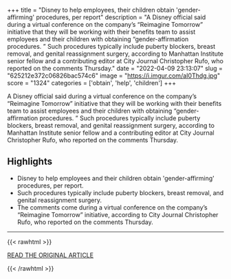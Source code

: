 +++
title = "Disney to help employees, their children obtain 'gender-affirming' procedures, per report"
description = "A Disney official said during a virtual conference on the company’s “Reimagine Tomorrow” initiative that they will be working with their benefits team to assist employees and their children with obtaining “gender-affirmation procedures. ” Such procedures typically include puberty blockers, breast removal, and genital reassignment surgery, according to Manhattan Institute senior fellow and a contributing editor at City Journal Christopher Rufo, who reported on the comments Thursday."
date = "2022-04-09 23:13:07"
slug = "625212e372c06826bac574c6"
image = "https://i.imgur.com/aI0Thdg.jpg"
score = "1324"
categories = ['obtain', 'help', 'children']
+++

A Disney official said during a virtual conference on the company’s “Reimagine Tomorrow” initiative that they will be working with their benefits team to assist employees and their children with obtaining “gender-affirmation procedures. ” Such procedures typically include puberty blockers, breast removal, and genital reassignment surgery, according to Manhattan Institute senior fellow and a contributing editor at City Journal Christopher Rufo, who reported on the comments Thursday.

## Highlights

- Disney to help employees and their children obtain 'gender-affirming' procedures, per report.
- Such procedures typically include puberty blockers, breast removal, and genital reassignment surgery.
- The comments come during a virtual conference on the company’s “Reimagine Tomorrow” initiative, according to City Journal Christopher Rufo, who reported on the comments Thursday.

---

{{< rawhtml >}}
  <p class="article-category">
    <a target="_blank" href="https://wpde.com/news/nation-world/disney-plans-to-help-its-employees-their-children-obtain-gender-affirming-procedures-reimagine-tomorrow-trans-transgender-lgbtq-gay">READ THE ORIGINAL ARTICLE</a>
  </p>
{{< /rawhtml >}}
